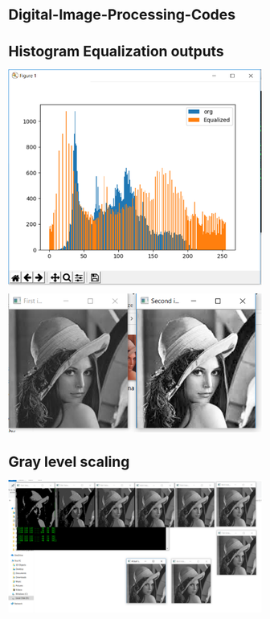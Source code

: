 # Digital-Image-Processing-Codes

# Histogram Equalization outputs

![alt text](https://github.com/Murali81/Digital-Image-Processing-Codes/blob/master/Histogram%20Equalization/output_histogram.PNG)

![alt text](https://github.com/Murali81/Digital-Image-Processing-Codes/blob/master/Histogram%20Equalization/output_images.PNG)

# Gray level scaling

![alt text](https://github.com/Murali81/Digital-Image-Processing-Codes/blob/master/Gray%20level%20scaling%20AND%20spatial%20resolution/output_gray_level.PNG)

